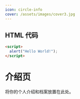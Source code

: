 ```yaml
---
icon: circle-info
cover: /assets/images/cover3.jpg
---
```


## HTML 代码

```html
<script>
  alert("Hello World!");
</script>
```

# 介绍页

将你的个人介绍和档案放置在此处。
